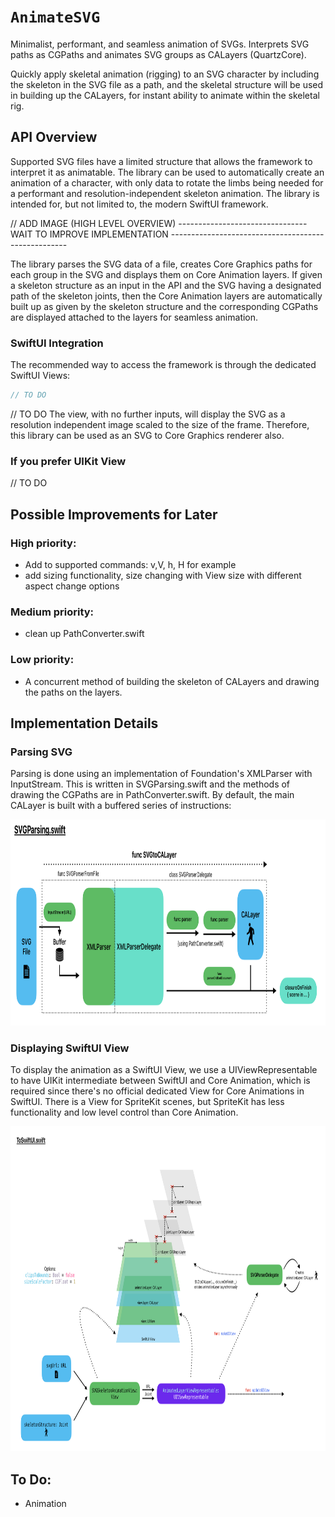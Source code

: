 # ``AnimateSVG``

Minimalist, performant, and seamless animation of SVGs. Interprets SVG paths as CGPaths and animates SVG groups as CALayers (QuartzCore).

Quickly apply skeletal animation (rigging) to an SVG character by including the skeleton in the SVG file as a path, and the skeletal structure will be used in building up the CALayers, for instant ability to animate within the skeletal rig.

## API Overview

Supported SVG files have a limited structure that allows the framework to interpret it as animatable. The library can be used to automatically create an animation of a character, with only data to rotate the limbs being needed for a performant and resolution-independent skeleton animation. The library is intended for, but not limited to, the modern SwiftUI framework.

// ADD IMAGE (HIGH LEVEL OVERVIEW) --------------------------------WAIT TO IMPROVE IMPLEMENTATION ----------------------------------------------------

The library parses the SVG data of a file, creates Core Graphics paths for each group in the SVG and displays them on Core Animation layers. If given a skeleton structure as an input in the API and the SVG having a designated path of the skeleton joints, then the Core Animation layers are automatically built up as given by the skeleton structure and the corresponding CGPaths are displayed attached to the layers for seamless animation.

### SwiftUI Integration

The recommended way to access the framework is through the dedicated SwiftUI Views:

```Swift
// TO DO
```

// TO DO
The view, with no further inputs, will display the SVG as a resolution independent image scaled to the size of the frame. Therefore, this library can be used as an SVG to Core Graphics renderer also.

### If you prefer UIKit View

// TO DO

## Possible Improvements for Later

### High priority:

- Add to supported commands: v,V, h, H for example
- add sizing functionality, size changing with View size with different aspect change options

### Medium priority:

- clean up PathConverter.swift

### Low priority:

- A concurrent method of building the skeleton of CALayers and drawing the paths on the layers.

## Implementation Details

### Parsing SVG

Parsing is done using an implementation of Foundation's XMLParser with InputStream. This is written in SVGParsing.swift and the methods of drawing the CGPaths are in PathConverter.swift. By default, the main CALayer is built with a buffered series of instructions:

<img src="Resources/SVGParsing.swift.png" width="900" height="330">

### Displaying SwiftUI View

To display the animation as a SwiftUI View, we use a UIViewRepresentable to have UIKit intermediate between SwiftUI and Core Animation, which is required since there's no official dedicated View for Core Animations in SwiftUI. There is a View for SpriteKit scenes, but SpriteKit has less functionality and low level control than Core Animation.

<img src="Resources/ToSwiftUI.swift.png" width="910" height="520">

## To Do:

- Animation

